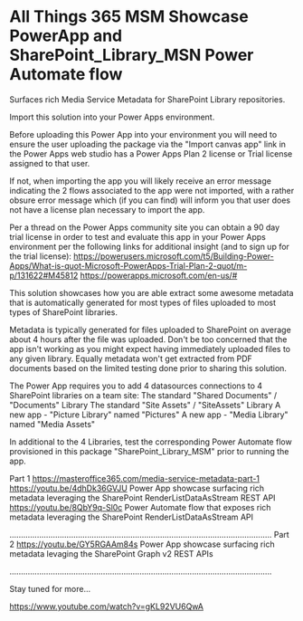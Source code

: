 # All Things 365 MSM Showcase PowerApp and SharePoint_Library_MSN Power Automate flow
Surfaces rich Media Service Metadata for SharePoint Library repositories.

Import this solution into your Power Apps environment.


Before uploading this Power App into your environment you will need to ensure the user uploading the package via the "Import canvas app" link in the Power Apps web studio has a Power Apps Plan 2 license or Trial license assigned to that user. 

If not, when importing the app you will likely receive an error message indicating the 2 flows associated to the app were not imported, with a rather obsure error message which (if you can find) will inform you that user does not have a license plan necessary to import the app. 

Per a thread on the Power Apps community site you can obtain a 90 day trial license in order to test and evaluate this app in your Power Apps environment per the following links for additional insight (and to sign up for the trial license):
https://powerusers.microsoft.com/t5/Building-Power-Apps/What-is-quot-Microsoft-PowerApps-Trial-Plan-2-quot/m-p/131622#M45812
https://powerapps.microsoft.com/en-us/#


This solution showcases how you are able extract some awesome metadata that is automatically generated for most types of files uploaded to most types of SharePoint libraries. 

Metadata is typically generated for files uploaded to SharePoint on average about 4 hours after the file was uploaded. Don't be too concerned that the app isn't working as you might expect having immediately uploaded files to any given library. Equally metadata won't get extracted from PDF documents based on the limited testing done prior to sharing this solution.

The Power App requires you to add 4 datasources connections to 4 SharePoint libraries on a team site:
The standard "Shared Documents" / "Documents" Library
The standard "Site Assets" / "SiteAssets" Library
A new app - "Picture Library" named "Pictures"
A new app - "Media Library" named "Media Assets"

In additional to the 4 Libraries, test the corresponding Power Automate flow provisioned in this package "SharePoint_Library_MSM" prior to running the app.

Part 1
https://masteroffice365.com/media-service-metadata-part-1
https://youtu.be/4dhDk36GVJU
Power App showcase surfacing rich metadata leveraging the SharePoint RenderListDataAsStream REST API
https://youtu.be/8QbY9q-Sl0c
Power Automate flow that exposes rich metadata leveraging the SharePoint RenderListDataAsStream API

...................................................................................................................
Part 2
https://youtu.be/GY5RGAAm84s
Power App showcase surfacing rich metadata levaging the SharePoint Graph v2 REST APIs

...................................................................................................................

Stay tuned for more...

https://www.youtube.com/watch?v=gKL92VU6QwA

